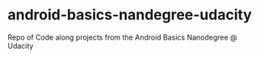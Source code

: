 # android-basics-nandegree-udacity
Repo of Code along projects from the Android Basics Nanodegree @ Udacity
